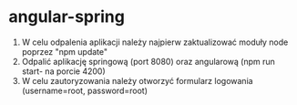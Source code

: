 # angular-spring

1. W celu odpalenia aplikacji należy najpierw zaktualizować moduły node poprzez "npm update"
2. Odpalić aplikację springową (port 8080) oraz angularową (npm run start- na porcie 4200)
3. W celu zautoryzowania należy otworzyć formularz logowania (username=root, password=root)
